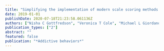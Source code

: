 ```yaml
---
title: "Simplifying the implementation of modern scale scoring methods with an automated R package: Automated moderated nonlinear factor analysis (aMNLFA)"
date: 2019-01-01
publishDate: 2020-07-18T21:23:58.061136Z
authors: ["Nisha C Gottfredson", "Veronica T Cole", "Michael L Giordano", "Daniel J Bauer", "Andrea M Hussong", "Susan T Ennett"]
publication_types: ["2"]
abstract: ""
featured: false
publication: "*Addictive behaviors*"
---
```



